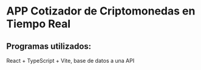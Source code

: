 # APP Cotizador de Criptomonedas en Tiempo Real


## Programas utilizados:
   React + TypeScript + Vite, base de datos a una API

